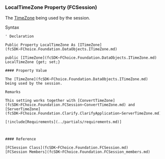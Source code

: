 ﻿### LocalTimeZone Property (FCSession)

The [TimeZone](fcSDK~FChoice.Foundation.DataObjects.ITimeZone.md) being used by the session.

Syntax

```vbnet
' Declaration

Public Property LocalTimeZone As [ITimeZone](fcSDK~FChoice.Foundation.DataObjects.ITimeZone.md)

public [ITimeZone](fcSDK~FChoice.Foundation.DataObjects.ITimeZone.md) LocalTimeZone {get; set;}

#### Property Value

The [TimeZone](fcSDK~FChoice.Foundation.DataObjects.ITimeZone.md) being used by the session.

Remarks

This setting works together with [ConvertTimeZone](fcSDK~FChoice.Foundation.FCSession~ConvertTimeZone.md) and [ServerTimeZone](fcSDK~FChoice.Foundation.Clarify.ClarifyApplication~ServerTimeZone.md)

[!include[Requirements](../partials/requirements.md)]



#### Reference

[FCSession Class](fcSDK~FChoice.Foundation.FCSession.md)  
[FCSession Members](fcSDK~FChoice.Foundation.FCSession_members.md)